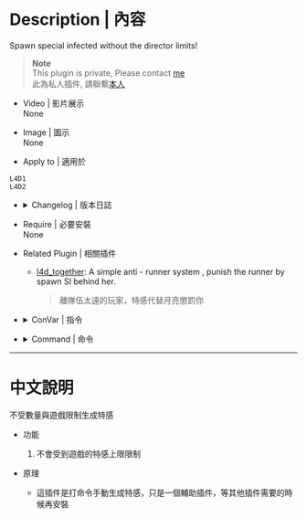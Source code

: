 # Description | 內容
Spawn special infected without the director limits!

> __Note__ <br/>
This plugin is private, Please contact [me](https://github.com/fbef0102/Game-Private_Plugin#私人插件列表-private-plugins-list)<br/>
此為私人插件, 請聯繫[本人](https://github.com/fbef0102/Game-Private_Plugin#私人插件列表-private-plugins-list)

* Video | 影片展示
<br/>None

* Image | 圖示
<br/>None

* Apply to | 適用於
```
L4D1
L4D2
```

* <details><summary>Changelog | 版本日誌</summary>

	```php
	* v1.2.3
		* Create Native by Harry

	* v1.2.2
		* [Original Post by Shadowysn](https://forums.alliedmods.net/showthread.php?t=320849)
</details>

* Require | 必要安裝
<br/>None

* Related Plugin | 相關插件
	* [l4d_together](https://github.com/fbef0102/Game-Private_Plugin/tree/main/l4d_together): A simple anti - runner system , punish the runner by spawn SI behind her.
		> 離隊伍太遠的玩家，特感代替月亮懲罰你


* <details><summary>ConVar | 指令</summary>

	None
</details>

* <details><summary>Command | 命令</summary>

	* **Spawn a special infected, bypassing the limit enforced by the game. (ADM required: ADMFLAG_CHEATS)**
		```php
		sm_dzspawn <zombie> <mode> <number>
		```

	* **Open a menu to spawn a special infected, bypassing the limit enforced by the game. (ADM required: ADMFLAG_CHEATS)**
		```php
		sm_mdzs
		```
</details>

- - - -
# 中文說明
不受數量與遊戲限制生成特感

* 功能
	1. 不會受到遊戲的特感上限限制

* 原理
	* 這插件是打命令手動生成特感，只是一個輔助插件，等其他插件需要的時候再安裝

